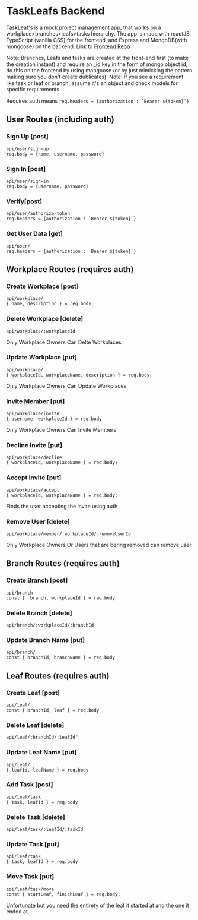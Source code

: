 # TaskLeafs Backend

TaskLeaf's is a mock project management app, that works on a workplace>branches>leafs>tasks hierarchy. The app is made with reactJS, TypeScript (vanilla CSS) for the frontend, and Express and MongoDB(with mongoose) on the backend.
Link to [Frontend Repo](https://github.com/ahsan-rigu/taskleafs-frontend)

Note: Branches, Leafs and tasks are created at the front-end first (to make the creation instant) and require an \_id key in the form of mongo object id, do this on the frontend by using mongoose (or by just mimicking the pattern making sure you don't create dublicates).
Note: If you see a requirement like task or leaf or branch, assume it's an object and check models for specific requirements.

Requires auth means `` req.headers = {authorization : `Bearer ${token}`} ``

## User Routes (including auth)

### Sign Up [post]

```
api/user/sign-up
req.body = {name, username, password}
```

### Sign In [post]

```
api/user/sign-in
req.body = {username, password}
```

### Verify[post]

```
api/user/authorize-token
req.headers = {authorization : `Bearer ${token}`}
```

### Get User Data [get]

```
api/user/
req.headers = {authorization : `Bearer ${token}`}
```

## Workplace Routes (requires auth)

### Create Workplace [post]

```
api/workplace/
{ name, description } = req.body;
```

### Delete Workplace [delete]

```
api/workplace/:workplaceId
```

Only Workplace Owners Can Delte Workplaces

### Update Workplace [put]

```
api/workplace/
{ workplaceId, workplaceName, description } = req.body;
```

Only Workplace Owners Can Update Workplaces

### Invite Member [put]

```
api/workplace/invite
{ username, workplaceId } = req.body
```

Only Workplace Owners Can Invite Members

### Decline Invite [put]

```
api/workplace/decline
{ workplaceId, workplaceName } = req.body;
```

### Accept Invite [put]

```
api/workplace/accept
{ workplaceId, workplaceName } = req.body;
```

Finds the user accepting the invite using auth

### Remove User [delete]

```
api/workplace/member/:workplaceId/:removeUserId
```

Only Workplace Owners Or Users that are bering removed can remove user

## Branch Routes (requires auth)

### Create Branch [post]

```
api/branch
const {  branch, workplaceId } = req.body
```

### Delete Branch [delete]

```
api/branch/:workplaceId/:branchId
```

### Update Branch Name [put]

```
api/branch/
const { branchId, branchName } = req.body
```

## Leaf Routes (requires auth)

### Create Leaf [post]

```
api/leaf/
const { branchId, leaf } = req.body
```

### Delete Leaf [delete]

```
api/leaf/:branchId/:leafId"
```

### Update Leaf Name [put]

```
api/leaf/
{ leafId, leafName } = req.body
```

### Add Task [post]

```
api/leaf/task
{ task, leafId } = req.body
```

### Delete Task [delete]

```
api/leaf/task/:leafId/:taskId
```

### Update Task [put]

```
api/leaf/task
{ task, leafId } = req.body
```

### Move Task [put]

```
api/leaf/task/move
const { startLeaf, finishLeaf } = req.body;
```

Unfortunate but you need the entirety of the leaf it started at and the one it ended at.
